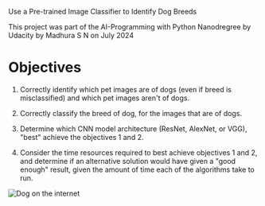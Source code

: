 Use a Pre-trained Image Classifier to Identify Dog Breeds

This project was part of the AI-Programming with Python Nanodregree by Udacity by Madhura S N on July 2024

# Objectives

1. Correctly identify which pet images are of dogs (even if breed is misclassified) and which pet images aren't of dogs.

2. Correctly classify the breed of dog, for the images that are of dogs.

3. Determine which CNN model architecture (ResNet, AlexNet, or VGG), "best" achieve the objectives 1 and 2.

4. Consider the time resources required to best achieve objectives 1 and 2, and determine if an alternative solution would have given a "good enough" result, given the amount of time each of the algorithms take to run.

![Dog on the internet](https://i.imgur.com/NVI817R.jpeg)
